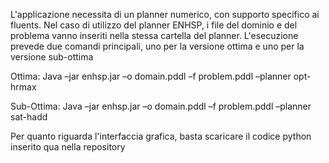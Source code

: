 L'applicazione necessita di un planner numerico, con supporto specifico ai fluents. 
Nel caso di utilizzo del planner ENHSP, i file del dominio e del problema vanno inseriti nella stessa cartella del planner. L'esecuzione prevede due comandi principali, uno per la versione ottima e uno per la versione sub-ottima

Ottima: Java –jar enhsp.jar –o domain.pddl –f problem.pddl –planner opt-hrmax

Sub-Ottima: Java –jar enhsp.jar –o domain.pddl –f problem.pddl –planner sat-hadd

Per quanto riguarda l'interfaccia grafica, basta scaricare il codice python inserito qua nella repository

